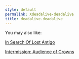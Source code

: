 ```yaml
---
style: default
permalink: Xdeadalive-deadalive
title: deadalive-deadalive
---
```

You may also like:

[In Search Of Lost Antigo](http://scp-wiki.net/in-search-of-lost-antigo)

[Intermission: Audience of Crowns](http://scp-wiki.net/audience-of-crowns)
